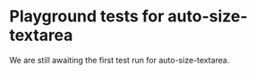 # Playground tests for auto-size-textarea
We are still awaiting the first test run for auto-size-textarea.
